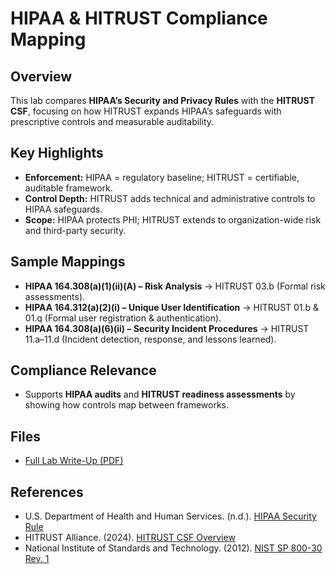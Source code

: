 # HIPAA & HITRUST Compliance Mapping

## Overview
This lab compares **HIPAA’s Security and Privacy Rules** with the **HITRUST CSF**, focusing on how HITRUST expands HIPAA’s safeguards with prescriptive controls and measurable auditability.

## Key Highlights
- **Enforcement:** HIPAA = regulatory baseline; HITRUST = certifiable, auditable framework.  
- **Control Depth:** HITRUST adds technical and administrative controls to HIPAA safeguards.  
- **Scope:** HIPAA protects PHI; HITRUST extends to organization-wide risk and third-party security.

## Sample Mappings
- **HIPAA 164.308(a)(1)(ii)(A) – Risk Analysis** → HITRUST 03.b (Formal risk assessments).  
- **HIPAA 164.312(a)(2)(i) – Unique User Identification** → HITRUST 01.b & 01.q (Formal user registration & authentication).  
- **HIPAA 164.308(a)(6)(ii) – Security Incident Procedures** → HITRUST 11.a–11.d (Incident detection, response, and lessons learned).

## Compliance Relevance
- Supports **HIPAA audits** and **HITRUST readiness assessments** by showing how controls map between frameworks.

## Files
- [Full Lab Write-Up (PDF)](./HIPAA%20and%20HITRUST%20Compliance%20Mapping%20Lab.pdf)

## References
- U.S. Department of Health and Human Services. (n.d.). [HIPAA Security Rule](https://www.hhs.gov/hipaa/for-professionals/security/laws-regulations/index.html)  
- HITRUST Alliance. (2024). [HITRUST CSF Overview](https://hitrustalliance.net/)  
- National Institute of Standards and Technology. (2012). [NIST SP 800-30 Rev. 1](https://csrc.nist.gov/publications/detail/sp/800-30/rev-1/final)
